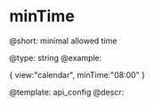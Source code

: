 minTime
=============

@short: minimal allowed time
	

@type: string
@example:

{ view:"calendar", minTime:"08:00" }


@template:	api_config
@descr:


